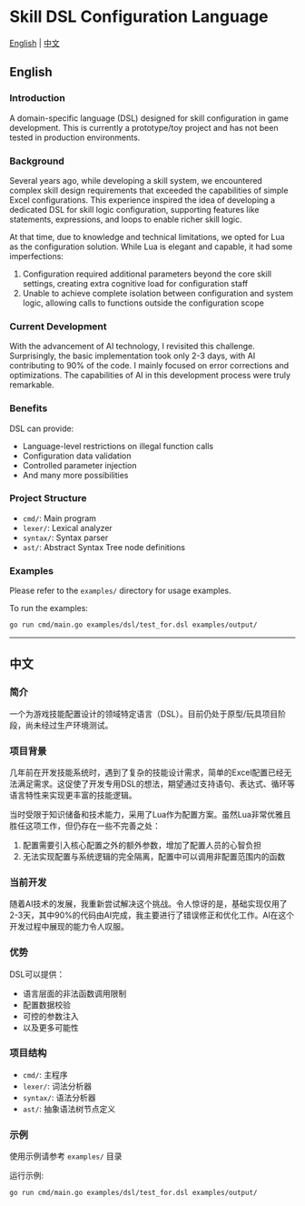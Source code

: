 # Skill DSL Configuration Language

[English](#english) | [中文](#chinese)

<a name="english"></a>

## English

### Introduction

A domain-specific language (DSL) designed for skill configuration in game development. This is currently a prototype/toy project and has not been tested in production environments.

### Background

Several years ago, while developing a skill system, we encountered complex skill design requirements that exceeded the capabilities of simple Excel configurations. This experience inspired the idea of developing a dedicated DSL for skill logic configuration, supporting features like statements, expressions, and loops to enable richer skill logic.

At that time, due to knowledge and technical limitations, we opted for Lua as the configuration solution. While Lua is elegant and capable, it had some imperfections:

1. Configuration required additional parameters beyond the core skill settings, creating extra cognitive load for configuration staff
2. Unable to achieve complete isolation between configuration and system logic, allowing calls to functions outside the configuration scope

### Current Development

With the advancement of AI technology, I revisited this challenge. Surprisingly, the basic implementation took only 2-3 days, with AI contributing to 90% of the code. I mainly focused on error corrections and optimizations. The capabilities of AI in this development process were truly remarkable.

### Benefits

DSL can provide:

- Language-level restrictions on illegal function calls
- Configuration data validation
- Controlled parameter injection
- And many more possibilities

### Project Structure

- `cmd/`: Main program
- `lexer/`: Lexical analyzer
- `syntax/`: Syntax parser
- `ast/`: Abstract Syntax Tree node definitions

### Examples

Please refer to the `examples/` directory for usage examples.

To run the examples:
```bash
go run cmd/main.go examples/dsl/test_for.dsl examples/output/
```

---

<a name="chinese"></a>

## 中文

### 简介

一个为游戏技能配置设计的领域特定语言（DSL）。目前仍处于原型/玩具项目阶段，尚未经过生产环境测试。

### 项目背景

几年前在开发技能系统时，遇到了复杂的技能设计需求，简单的Excel配置已经无法满足需求。这促使了开发专用DSL的想法，期望通过支持语句、表达式、循环等语言特性来实现更丰富的技能逻辑。

当时受限于知识储备和技术能力，采用了Lua作为配置方案。虽然Lua非常优雅且胜任这项工作，但仍存在一些不完善之处：

1. 配置需要引入核心配置之外的额外参数，增加了配置人员的心智负担
2. 无法实现配置与系统逻辑的完全隔离，配置中可以调用非配置范围内的函数

### 当前开发

随着AI技术的发展，我重新尝试解决这个挑战。令人惊讶的是，基础实现仅用了2-3天，其中90%的代码由AI完成，我主要进行了错误修正和优化工作。AI在这个开发过程中展现的能力令人叹服。

### 优势

DSL可以提供：

- 语言层面的非法函数调用限制
- 配置数据校验
- 可控的参数注入
- 以及更多可能性

### 项目结构

- `cmd/`: 主程序
- `lexer/`: 词法分析器
- `syntax/`: 语法分析器
- `ast/`: 抽象语法树节点定义

### 示例

使用示例请参考 `examples/` 目录

运行示例:
```bash
go run cmd/main.go examples/dsl/test_for.dsl examples/output/
```